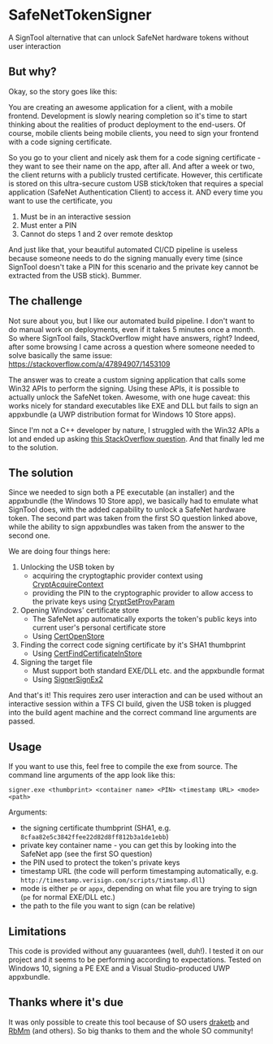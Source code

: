 # SafeNetTokenSigner
A SignTool alternative that can unlock SafeNet hardware tokens without user interaction

## But why?
Okay, so the story goes like this:

You are creating an awesome application for a client, with a mobile frontend. Development is slowly nearing completion so it's time to start thinking about the realities of product deployment to the end-users. Of course, mobile clients being mobile clients, you need to sign your frontend with a code signing certificate.

So you go to your client and nicely ask them for a code signing certificate - they want to see their name on the app, after all. And after a week or two, the client returns with a publicly trusted certificate. However, this certificate is stored on this ultra-secure custom USB stick/token that requires a special application (SafeNet Authentication Client) to access it. AND every time you want to use the certificate, you

1. Must be in an interactive session
2. Must enter a PIN
3. Cannot do steps 1 and 2 over remote desktop

And just like that, your beautiful automated CI/CD pipeline is useless because someone needs to do the signing manually every time (since SignTool doesn't take a PIN for this scenario and the private key cannot be extracted from the USB stick). Bummer.

## The challenge
Not sure about you, but I like our automated build pipeline. I don't want to do manual work on deployments, even if it takes 5 minutes once a month. So where SignTool fails, StackOverflow might have answers, right? Indeed, after some browsing I came across a question where someone needed to solve basically the same issue: https://stackoverflow.com/a/47894907/1453109

The answer was to create a custom signing application that calls some Win32 APIs to perform the signing. Using these APIs, it is possible to actually unlock the SafeNet token. Awesome, with one huge caveat: this works nicely for standard executables like EXE and DLL but fails to sign an appxbundle (a UWP distribution format for Windows 10 Store apps).

Since I'm not a C++ developer by nature, I struggled with the Win32 APIs a lot and ended up asking [this StackOverflow question](https://stackoverflow.com/questions/48804073/signing-an-appxbundle-using-cryptuiwizdigitalsign-api/48905245). And that finally led me to the solution.

## The solution
Since we needed to sign both a PE executable (an installer) and the appxbundle (the Windows 10 Store app), we basically had to emulate what SignTool does, with the added capability to unlock a SafeNet hardware token. The second part was taken from the first SO question linked above, while the ability to sign appxbundles was taken from the answer to the second one.

We are doing four things here:

1. Unlocking the USB token by
    * acquiring the cryptogtaphic provider context using [CryptAcquireContext](https://msdn.microsoft.com/en-us/library/windows/desktop/aa379886%28v=vs.85%29.aspx?f=255&MSPPError=-2147217396)
    * providing the PIN to the cryptographic provider to allow access to the private keys using [CryptSetProvParam](https://msdn.microsoft.com/en-us/library/windows/desktop/aa380276(v=vs.85).aspx)
2. Opening Windows' certificate store 
    *  The SafeNet app automatically exports the token's public keys into current user's personal certificate store
    * Using [CertOpenStore](https://msdn.microsoft.com/en-us/library/windows/desktop/aa376559%28v=vs.85%29.aspx?f=255&MSPPError=-2147217396)
3. Finding the correct code signing certificate by it's SHA1 thumbprint
    * Using [CertFindCertificateInStore](https://msdn.microsoft.com/en-us/library/windows/desktop/aa376064(v=vs.85).aspx)
4. Signing the target file
    * Must support both standard EXE/DLL etc. and the appxbundle format
    * Using [SignerSignEx2](https://msdn.microsoft.com/en-us/library/windows/desktop/hh968155(v=vs.85).aspx)
    
And that's it! This requires zero user interaction and can be used without an interactive session within a TFS CI build, given the USB token is plugged into the build agent machine and the correct command line arguments are passed.

## Usage
If you want to use this, feel free to compile the exe from source. The command line arguments of the app look like this:

`signer.exe <thumbprint> <container name> <PIN> <timestamp URL> <mode> <path>`

Arguments:
* the signing certificate thumbprint (SHA1, e.g. `8cfaa82e5c3842ffee22d82d8ff812b3a1de1ebb`)
* private key container name - you can get this by looking into the SafeNet app (see the first SO question)
* the PIN used to protect the token's private keys
* timestamp URL (the code will perform timestamping automatically, e.g. `http://timestamp.verisign.com/scripts/timstamp.dll`)
* mode is either `pe` or `appx`, depending on what file you are trying to sign (`pe` for normal EXE/DLL etc.)
* the path to the file you want to sign (can be relative)

## Limitations
This code is provided without any guuarantees (well, duh!). I tested it on our project and it seems to be performing according to expectations. Tested on Windows 10, signing a PE EXE and a Visual Studio-produced UWP appxbundle.

## Thanks where it's due
It was only possible to create this tool because of SO users [draketb](https://stackoverflow.com/users/1751253/draketb) and [RbMm](https://stackoverflow.com/users/6401656/rbmm) (and others). So big thanks to them and the whole SO community!
